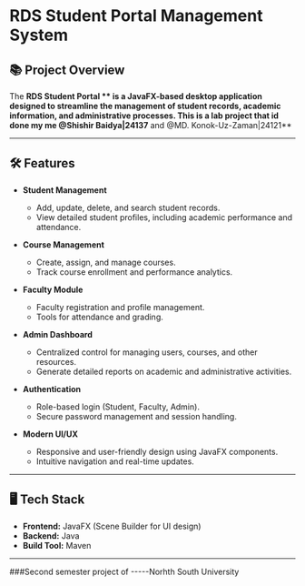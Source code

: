 
# RDS Student Portal Management System

## 📚 Project Overview

The **RDS Student Portal ** is a  JavaFX-based desktop application designed to streamline the management of student records, academic information, and administrative processes. This is a lab project that id done my me @Shishir Baidya|24137** and @MD. Konok-Uz-Zaman|24121**

---

## 🛠️ Features

- **Student Management**
  - Add, update, delete, and search student records.
  - View detailed student profiles, including academic performance and attendance.
  
- **Course Management**
  - Create, assign, and manage courses.
  - Track course enrollment and performance analytics.
  
- **Faculty Module**
  - Faculty registration and profile management.
  - Tools for attendance and grading.
  
- **Admin Dashboard**
  - Centralized control for managing users, courses, and other resources.
  - Generate detailed reports on academic and administrative activities.

- **Authentication**
  - Role-based login (Student, Faculty, Admin).
  - Secure password management and session handling.

- **Modern UI/UX**
  - Responsive and user-friendly design using JavaFX components.
  - Intuitive navigation and real-time updates.

---

## 🖥️ Tech Stack

- **Frontend:** JavaFX (Scene Builder for UI design)
- **Backend:** Java
- **Build Tool:** Maven

---
###Second semester project of -----Norhth South University
